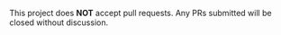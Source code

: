 This project does **NOT** accept pull requests.
Any PRs submitted will be closed without discussion.
